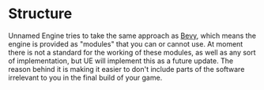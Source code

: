 # Structure

Unnamed Engine tries to take the same approach as [Bevy](https://bevyengine.org/), which means the engine is provided as "modules" that you can or cannot use. At moment there is not a standard for the working of these modules, as well as any sort of implementation, but UE will implement this as a future update. The reason behind it is making it easier to don't include parts of the software irrelevant to you in the final build of your game.
